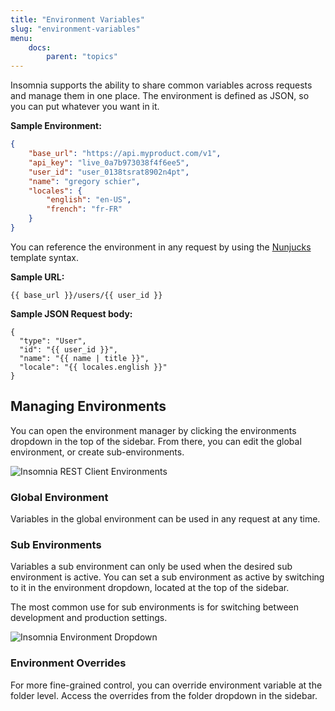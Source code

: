 ```yaml
---
title: "Environment Variables"
slug: "environment-variables"
menu:
    docs:
        parent: "topics"
---
```


Insomnia supports the ability to share common variables across requests and manage them
in one place. The environment is defined as JSON, so you can put whatever you want in it. 

**Sample Environment:**

```json
{
	"base_url": "https://api.myproduct.com/v1",
	"api_key": "live_0a7b973038f4f6ee5",
	"user_id": "user_0138tsrat8902n4pt",
	"name": "gregory schier",
	"locales": {
		"english": "en-US",
		"french": "fr-FR"
	}
}
```

You can reference the environment in any request by using the
[Nunjucks](https://mozilla.github.io/nunjucks/) template syntax.


**Sample URL:**

```twig
{{ base_url }}/users/{{ user_id }}
```


**Sample JSON Request body:**

```twig
{
  "type": "User",
  "id": "{{ user_id }}",
  "name": "{{ name | title }}",
  "locale": "{{ locales.english }}"
}
```


## Managing Environments

You can open the environment manager by clicking the environments dropdown in the top of the sidebar.
From there, you can edit the global environment, or create sub-environments.

![Insomnia REST Client Environments](/images/docs/environments.png)


### Global Environment

Variables in the global environment can be used in any request at any time. 


### Sub Environments

Variables a sub environment can only be used when the desired sub environment is active. You can 
set a sub environment as active by switching to it in the environment dropdown, located at the top
of the sidebar.

The most common use for sub environments is for switching between development and production
settings.

![Insomnia Environment Dropdown](/images/docs/environment-dropdown.png)


### Environment Overrides

For more fine-grained control, you can override environment variable at the folder level. Access
the overrides from the folder dropdown in the sidebar.
